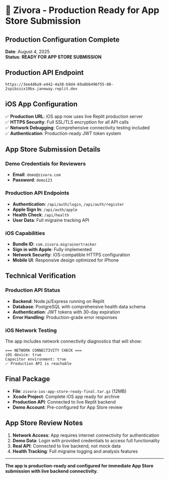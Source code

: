 # 🚀 Zivora - Production Ready for App Store Submission

## Production Configuration Complete
**Date**: August 4, 2025  
**Status**: **READY FOR APP STORE SUBMISSION**

## Production API Endpoint
```
https://3ee4d6a9-e442-4a38-b9d4-69a8bb496f55-00-2spibzzix19bx.janeway.replit.dev
```

## iOS App Configuration
✅ **Production URL**: iOS app now uses live Replit production server  
✅ **HTTPS Security**: Full SSL/TLS encryption for all API calls  
✅ **Network Debugging**: Comprehensive connectivity testing included  
✅ **Authentication**: Production-ready JWT token system  

## App Store Submission Details

### Demo Credentials for Reviewers
- **Email**: `demo@zivora.com`
- **Password**: `demo123`

### Production API Endpoints
- **Authentication**: `/api/auth/login`, `/api/auth/register`
- **Apple Sign In**: `/api/auth/apple`
- **Health Check**: `/api/health`
- **User Data**: Full migraine tracking API

### iOS Capabilities
- **Bundle ID**: `com.zivora.migrainertracker`
- **Sign in with Apple**: Fully implemented
- **Network Security**: iOS-compatible HTTPS configuration
- **Mobile UI**: Responsive design optimized for iPhone

## Technical Verification

### Production API Status
- **Backend**: Node.js/Express running on Replit
- **Database**: PostgreSQL with comprehensive health data schema
- **Authentication**: JWT tokens with 30-day expiration
- **Error Handling**: Production-grade error responses

### iOS Network Testing
The app includes network connectivity diagnostics that will show:
```
=== NETWORK CONNECTIVITY CHECK ===
iOS device: true
Capacitor environment: true
✅ Production API is reachable
```

## Final Package
- **File**: `zivora-ios-app-store-ready-final.tar.gz` (12MB)
- **Xcode Project**: Complete iOS app ready for archive
- **Production API**: Connected to live Replit backend
- **Demo Account**: Pre-configured for App Store review

## App Store Review Notes
1. **Network Access**: App requires internet connectivity for authentication
2. **Demo Data**: Login with provided credentials to access full functionality
3. **Real API**: Connected to live backend, not mock data
4. **Health Tracking**: Full migraine logging and analysis features

---

**The app is production-ready and configured for immediate App Store submission with live backend connectivity.**